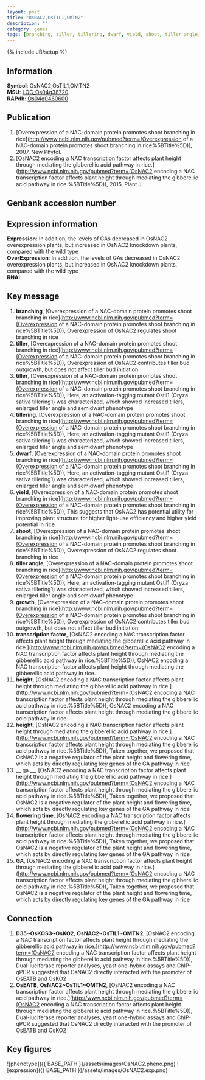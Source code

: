 ```yaml
---
layout: post
title: "OsNAC2,OsTIL1,OMTN2"
description: ""
category: genes
tags: [branching, tiller, tillering, dwarf, yield, shoot, tiller angle, growth, transcription factor, height,  ga , flowering time, GA, Gene]
---
```

{% include JB/setup %}

## Information
__Symbol__: OsNAC2,OsTIL1,OMTN2  
__MSU__: [LOC_Os04g38720](http://rice.plantbiology.msu.edu/cgi-bin/ORF_infopage.cgi?orf=LOC_Os04g38720)  
__RAPdb__: [Os04g0460600](http://rapdb.dna.affrc.go.jp/viewer/gbrowse_details/irgsp1?name=Os04g0460600)  

## Publication
1. [Overexpression of a NAC-domain protein promotes shoot branching in rice](http://www.ncbi.nlm.nih.gov/pubmed?term=(Overexpression of a NAC-domain protein promotes shoot branching in rice%5BTitle%5D)), 2007, New Phytol.
2. [OsNAC2 encoding a NAC transcription factor affects plant height through mediating the gibberellic acid pathway in rice.](http://www.ncbi.nlm.nih.gov/pubmed?term=(OsNAC2 encoding a NAC transcription factor affects plant height through mediating the gibberellic acid pathway in rice.%5BTitle%5D)), 2015, Plant J.

## Genbank accession number

## Expression information
__Expression__: In addition, the levels of GAs decreased in OsNAC2 overexpression plants, but increased in OsNAC2 knockdown plants, compared with the wild type  
__OverExpression__: In addition, the levels of GAs decreased in OsNAC2 overexpression plants, but increased in OsNAC2 knockdown plants, compared with the wild type  
__RNAi__:  

## Key message
1. __branching__, [Overexpression of a NAC-domain protein promotes shoot branching in rice](http://www.ncbi.nlm.nih.gov/pubmed?term=(Overexpression of a NAC-domain protein promotes shoot branching in rice%5BTitle%5D)),  Overexpression of OsNAC2 regulates shoot branching in rice
2. __tiller__, [Overexpression of a NAC-domain protein promotes shoot branching in rice](http://www.ncbi.nlm.nih.gov/pubmed?term=(Overexpression of a NAC-domain protein promotes shoot branching in rice%5BTitle%5D)),  Overexpression of OsNAC2 contributes tiller bud outgrowth, but does not affect tiller bud initiation
3. __tiller__, [Overexpression of a NAC-domain protein promotes shoot branching in rice](http://www.ncbi.nlm.nih.gov/pubmed?term=(Overexpression of a NAC-domain protein promotes shoot branching in rice%5BTitle%5D)),  Here, an activation-tagging mutant Ostil1 (Oryza sativa tillering1) was characterized, which showed increased tillers, enlarged tiller angle and semidwarf phenotype
4. __tillering__, [Overexpression of a NAC-domain protein promotes shoot branching in rice](http://www.ncbi.nlm.nih.gov/pubmed?term=(Overexpression of a NAC-domain protein promotes shoot branching in rice%5BTitle%5D)),  Here, an activation-tagging mutant Ostil1 (Oryza sativa tillering1) was characterized, which showed increased tillers, enlarged tiller angle and semidwarf phenotype
5. __dwarf__, [Overexpression of a NAC-domain protein promotes shoot branching in rice](http://www.ncbi.nlm.nih.gov/pubmed?term=(Overexpression of a NAC-domain protein promotes shoot branching in rice%5BTitle%5D)),  Here, an activation-tagging mutant Ostil1 (Oryza sativa tillering1) was characterized, which showed increased tillers, enlarged tiller angle and semidwarf phenotype
6. __yield__, [Overexpression of a NAC-domain protein promotes shoot branching in rice](http://www.ncbi.nlm.nih.gov/pubmed?term=(Overexpression of a NAC-domain protein promotes shoot branching in rice%5BTitle%5D)),  This suggests that OsNAC2 has potential utility for improving plant structure for higher light-use efficiency and higher yield potential in rice
7. __shoot__, [Overexpression of a NAC-domain protein promotes shoot branching in rice](http://www.ncbi.nlm.nih.gov/pubmed?term=(Overexpression of a NAC-domain protein promotes shoot branching in rice%5BTitle%5D)),  Overexpression of OsNAC2 regulates shoot branching in rice
8. __tiller angle__, [Overexpression of a NAC-domain protein promotes shoot branching in rice](http://www.ncbi.nlm.nih.gov/pubmed?term=(Overexpression of a NAC-domain protein promotes shoot branching in rice%5BTitle%5D)),  Here, an activation-tagging mutant Ostil1 (Oryza sativa tillering1) was characterized, which showed increased tillers, enlarged tiller angle and semidwarf phenotype
9. __growth__, [Overexpression of a NAC-domain protein promotes shoot branching in rice](http://www.ncbi.nlm.nih.gov/pubmed?term=(Overexpression of a NAC-domain protein promotes shoot branching in rice%5BTitle%5D)),  Overexpression of OsNAC2 contributes tiller bud outgrowth, but does not affect tiller bud initiation
10. __transcription factor__, [OsNAC2 encoding a NAC transcription factor affects plant height through mediating the gibberellic acid pathway in rice.](http://www.ncbi.nlm.nih.gov/pubmed?term=(OsNAC2 encoding a NAC transcription factor affects plant height through mediating the gibberellic acid pathway in rice.%5BTitle%5D)), OsNAC2 encoding a NAC transcription factor affects plant height through mediating the gibberellic acid pathway in rice.
11. __height__, [OsNAC2 encoding a NAC transcription factor affects plant height through mediating the gibberellic acid pathway in rice.](http://www.ncbi.nlm.nih.gov/pubmed?term=(OsNAC2 encoding a NAC transcription factor affects plant height through mediating the gibberellic acid pathway in rice.%5BTitle%5D)), OsNAC2 encoding a NAC transcription factor affects plant height through mediating the gibberellic acid pathway in rice.
12. __height__, [OsNAC2 encoding a NAC transcription factor affects plant height through mediating the gibberellic acid pathway in rice.](http://www.ncbi.nlm.nih.gov/pubmed?term=(OsNAC2 encoding a NAC transcription factor affects plant height through mediating the gibberellic acid pathway in rice.%5BTitle%5D)),  Taken together, we proposed that OsNAC2 is a negative regulator of the plant height and flowering time, which acts by directly regulating key genes of the GA pathway in rice
13. __ ga __, [OsNAC2 encoding a NAC transcription factor affects plant height through mediating the gibberellic acid pathway in rice.](http://www.ncbi.nlm.nih.gov/pubmed?term=(OsNAC2 encoding a NAC transcription factor affects plant height through mediating the gibberellic acid pathway in rice.%5BTitle%5D)),  Taken together, we proposed that OsNAC2 is a negative regulator of the plant height and flowering time, which acts by directly regulating key genes of the GA pathway in rice
14. __flowering time__, [OsNAC2 encoding a NAC transcription factor affects plant height through mediating the gibberellic acid pathway in rice.](http://www.ncbi.nlm.nih.gov/pubmed?term=(OsNAC2 encoding a NAC transcription factor affects plant height through mediating the gibberellic acid pathway in rice.%5BTitle%5D)),  Taken together, we proposed that OsNAC2 is a negative regulator of the plant height and flowering time, which acts by directly regulating key genes of the GA pathway in rice
15. __GA__, [OsNAC2 encoding a NAC transcription factor affects plant height through mediating the gibberellic acid pathway in rice.](http://www.ncbi.nlm.nih.gov/pubmed?term=(OsNAC2 encoding a NAC transcription factor affects plant height through mediating the gibberellic acid pathway in rice.%5BTitle%5D)),  Taken together, we proposed that OsNAC2 is a negative regulator of the plant height and flowering time, which acts by directly regulating key genes of the GA pathway in rice

## Connection
1. __D35~OsKOS3~OsKO2__, __OsNAC2~OsTIL1~OMTN2__, [OsNAC2 encoding a NAC transcription factor affects plant height through mediating the gibberellic acid pathway in rice.](http://www.ncbi.nlm.nih.gov/pubmed?term=(OsNAC2 encoding a NAC transcription factor affects plant height through mediating the gibberellic acid pathway in rice.%5BTitle%5D)),  Dual-luciferase reporter analyses, yeast one-hybrid assays and ChIP-qPCR suggested that OsNAC2 directly interacted with the promoter of OsEATB and OsKO2
2. __OsEATB__, __OsNAC2~OsTIL1~OMTN2__, [OsNAC2 encoding a NAC transcription factor affects plant height through mediating the gibberellic acid pathway in rice.](http://www.ncbi.nlm.nih.gov/pubmed?term=(OsNAC2 encoding a NAC transcription factor affects plant height through mediating the gibberellic acid pathway in rice.%5BTitle%5D)),  Dual-luciferase reporter analyses, yeast one-hybrid assays and ChIP-qPCR suggested that OsNAC2 directly interacted with the promoter of OsEATB and OsKO2

## Key figures
![phenotype]({{ BASE_PATH }}/assets/images/OsNAC2.pheno.png)
![expression]({{ BASE_PATH }}/assets/images/OsNAC2.exp.png)


